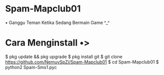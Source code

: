 # Spam-Mapclub01
 • Ganggu Teman Ketika Sedang Bermain Game ^_^

# Cara Menginstall •>
  
  $ pkg update && pkg upgrade 
   $ pkg install git
   $ git clone https://github.com/NemuvSpZi/Spam-Mapclub01
   $ cd Spam-Mapclub01
   $ python2 Spam-Sms1.pyc
